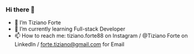 ### Hi there 👋

- :wave: I’m Tiziano Forte
- 🌱 I’m currently learning Full-stack Developer
- 📫 How to reach me: tiziano.forte88 on Instagram / @Tiziano Forte on LinkedIn / forte.tiziano@gmail.com for Email

